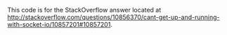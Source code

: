 This code is for the StackOverflow answer located at http://stackoverflow.com/questions/10856370/cant-get-up-and-running-with-socket-io/10857201#10857201.
